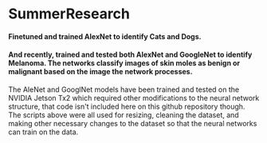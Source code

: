 # SummerResearch
#### Finetuned and trained AlexNet to identify Cats and Dogs.
#### And recently, trained and tested both AlexNet and GoogleNet to identify Melanoma. The networks classify images of skin moles as benign or malignant based on the image the network processes. 

The AleNet and GooglNet models have been trained and tested on the NVIDIA Jetson Tx2 which required other modifications to the neural network structure, that code isn't included here on this github repository though. The scripts above were all used for resizing, cleaning the dataset, and making other necessary changes to the dataset so that the neural networks can train on the data. 
